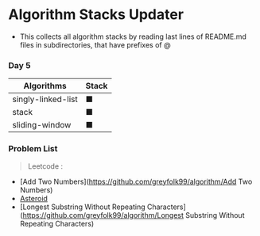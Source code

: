 
# Algorithm Stacks Updater

- This collects all algorithm stacks by reading last lines of README.md files in subdirectories, that have prefixes of @

### Day 5
| Algorithms |      Stack      |
|-----------|------------------|
| singly-linked-list | ■ |
| stack | ■ |
| sliding-window | ■ |


### Problem List
> Leetcode :
  - [Add Two Numbers](https://github.com/greyfolk99/algorithm/Add Two Numbers)
  - [Asteroid](https://github.com/greyfolk99/algorithm/Asteroid)
  - [Longest Substring Without Repeating Characters](https://github.com/greyfolk99/algorithm/Longest Substring Without Repeating Characters)


